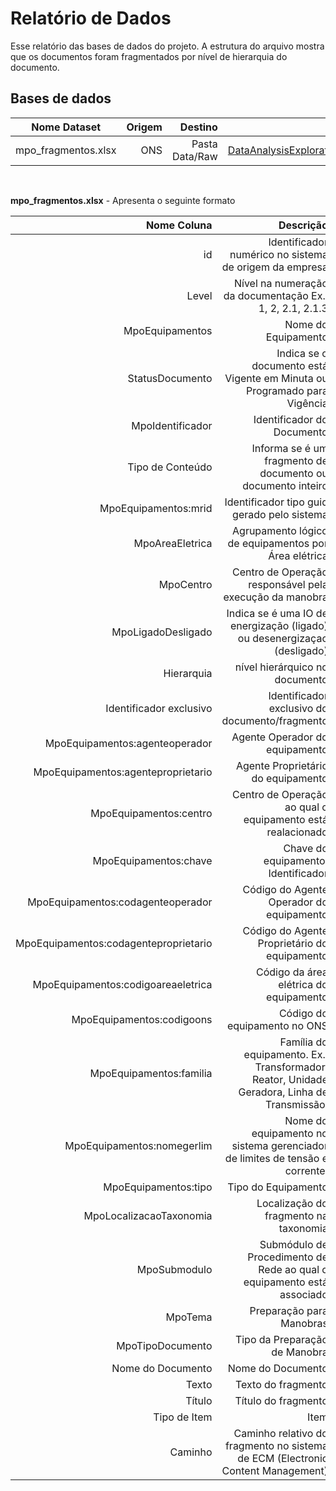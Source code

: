 
# Relatório de Dados

Esse relatório das bases de dados do projeto. A estrutura do arquivo mostra que os documentos foram fragmentados por nível de hierarquia do documento.


## Bases de dados

|Nome Dataset|Origem|Destino|Script|
| :---:| ---: | ---: | ---: |
mpo_fragmentos.xlsx|ONS|Pasta Data/Raw|[DataAnalysisExplorations.ipynb](../../Code/Analysis/DataAnalysisExploration.ipynb)|

</br>

**mpo_fragmentos.xlsx** - Apresenta o seguinte formato

| Nome Coluna | Descrição |
| ---:| ---: |
id| Identificador numérico no sistema de origem da empresa
Level | Nível na numeração da documentação Ex.: 1, 2, 2.1, 2.1.3
MpoEquipamentos | Nome do Equipamento
StatusDocumento| Indica se o documento está Vigente em Minuta ou Programado para Vigência
MpoIdentificador| Identificador do Documento
Tipo de Conteúdo| Informa se é um fragmento de documento ou documento inteiro
MpoEquipamentos:mrid| Identificador tipo guid gerado pelo sistema
MpoAreaEletrica| Agrupamento lógico de equipamentos por Área elétrica 
MpoCentro| Centro de Operação responsável pela execução da manobra
MpoLigadoDesligado| Indica se é uma IO de energização (ligado) ou desenergizaçao (desligado)
Hierarquia| nível hierárquico no documento
Identificador exclusivo| Identificador exclusivo do documento/fragmento
MpoEquipamentos:agenteoperador| Agente Operador do equipamento
MpoEquipamentos:agenteproprietario| Agente Proprietário do equipamento
MpoEquipamentos:centro| Centro de Operação ao qual o equipamento está realacionado
MpoEquipamentos:chave| Chave do equipamento. Identificador
MpoEquipamentos:codagenteoperador| Código do Agente Operador do equipamento
MpoEquipamentos:codagenteproprietario| Código do Agente Proprietário do equipamento
MpoEquipamentos:codigoareaeletrica| Código da área elétrica do equipamento
MpoEquipamentos:codigoons| Código do equipamento no ONS
MpoEquipamentos:familia| Família do equipamento. Ex.: Transformador, Reator, Unidade Geradora, Linha de Transmissão.
MpoEquipamentos:nomegerlim| Nome do equipamento no sistema gerenciador de limites de tensão e corrente.
MpoEquipamentos:tipo| Tipo do Equipamento
MpoLocalizacaoTaxonomia| Localização do fragmento na taxonomia
MpoSubmodulo| Submódulo de Procedimento de Rede ao qual o equipamento está associado
MpoTema| Preparação para Manobras
MpoTipoDocumento| Tipo da Preparação de Manobra
Nome do Documento| Nome do Documento
Texto| Texto do fragmento
Título| Título do fragmento
Tipo de Item| Item
Caminho| Caminho relativo do fragmento no sistema de ECM (Electronic Content Management)